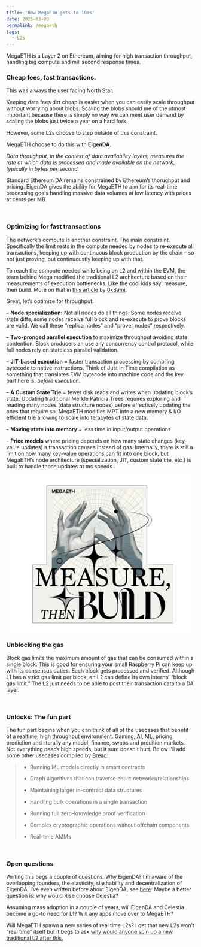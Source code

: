```yaml
---
title: 'How MegaETH gets to 10ms'
date: 2025-03-03
permalink: /megaeth
tags:
  - L2s
---
```


MegaETH is a Layer 2 on Ethereum, aiming for high transaction throughput, handling big compute and millisecond response times.

### Cheap fees, fast transactions.

This was always the user facing North Star.

Keeping data fees dirt cheap is easier when you can easily scale throughput without worrying about blobs. Scaling the blobs should me of the utmost important because there is simply no way we can meet user demand by scaling the blobs just twice a year on a hard fork.

However, some L2s choose to step outside of this constraint.

MegaETH choose to do this with **EigenDA**.

_Data throughput, in the context of data availability layers, measures the rate at which data is processed and made available on the network, typically in bytes per second._

Standard Ethereum DA remains constrained by Ethereum’s thorughput and pricing. EigenDA gives the ability for MegaETH to aim for its real-time processing goals handling massive data volumes at low latency with prices at cents per MB.

<br>

### Optimizing for fast transactions

The network’s compute is another constraint. The main constraint. Specifically the limit rests in the compute needed by nodes to re-execute all transactions, keeping up with continuous block production by the chain – so not just proving, but continuoustly keeping up with that.

To reach the compute needed while being an L2 and within the EVM, the team behind Mega modified the traditional L2 architecture based on their measurements of execution bottlenecks. Like the cool kids say: measure, then build. More on that in [this article](https://review.stanfordblockchain.xyz/p/66-megaeth-building-a-real-time-blockchain) by [0xSami](https://x.com/0xSami_M).

Great, let’s optimize for throughput:

– **Node specialization:** Not all nodes do all things. Some nodes receive state diffs, some nodes receive full block and re-execute to prove blocks are valid. We call these “replica nodes” and “prover nodes” respectively.

– **Two-pronged parallel execution** to maximize throughput avoiding state contention. Block producers an use any concurrency control protocol, while full nodes rely on stateless parallel validation.

– **JIT-based execution** = faster transaction processing by compiling bytecode to native instructions. Think of Just In Time compilation as something that translates EVM bytecode into machine code and the key part here is: _before execution._

– **A Custom State Trie** = fewer disk reads and writes when updating block’s state. Updating traditional Merkle Patricia Trees requires exploring and reading many nodes (data structure nodes) before effectively updating the ones that require so. MegaETH modifies MPT into a new memory & I/O efficient trie allowing to scale into terabytes of state data.

– **Moving state into memory** = less time in input/output operations.

– **Price models** where pricing depends on how many state changes (key-value updates) a transaction causes instead of gas. Internally, there is still a limit on how many key-value operations can fit into one block, but MegaETH’s node architecture (specialization, JIT, custom state trie, etc.) is built to handle those updates at ms speeds.

![measure](/assets/images/img4post/measure.png)

### Unblocking the gas

Block gas limits the maximum amount of gas that can be consumed within a single block. This is good for ensuring your small Raspberry Pi can keep up with its consensus duties. Each block gets processed and verified. Although L1 has a strict gas limit per block, an L2 can define its own internal “block gas limit.” The L2 just needs to be able to post their transaction data to a DA layer.

<br>

### Unlocks: The fun part

The fun part begins when you can think of all of the usecases that benefit of a realtime, high throughput environment. Gaming, AI, ML, pricing, prediction and literally any model, finance, swaps and predition markets. Not everything _needs_ high speeds, but it sure doesn’t hurt. Below I’ll add some other usecases compiled by [Bread](https://x.com/0xBreadguy/status/1892329635356299514):

> * Running ML models directly in smart contracts
> * Graph algorithms that can traverse entire networks/relationships
> 
> * Maintaining larger in-contract data structures
> * Handling bulk operations in a single transaction
> 
> * Running full zero-knowledge proof verification
> * Complex cryptographic operations without offchain components
> * Real-time AMMs

<br>

### Open questions

Writing this begs a couple of questions. Why EigenDA? I’m aware of the overlapping founders, the elasticity, slashability and decentralization of EigenDA. I’ve even written before about EigenDA, see [here](https://www.web3citizen.xyz/research/eigenlayer). Maybe a better question is: why would Rise choose Celestia?

Assuming mass adoption in a couple of years, will EigenDA and Celestia become a go-to need for L1? Will any apps move over to MegaETH?

Will MegaETH spawn a new series of real time L2s? I get that new L2s won’t “real time” itself but it begs to ask [why would anyone spin up a new traditional L2 after this.](https://www.tiktok.com/@theneedletok/video/7023824695493545222)
